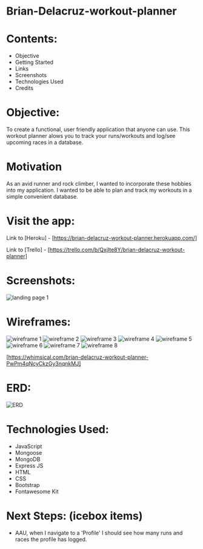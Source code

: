 # Brian-Delacruz-workout-planner

# Contents: 

 - Objective
 - Getting Started
 - Links
 - Screenshots
 - Technologies Used
 - Credits

# Objective:
To create a functional, user friendly application that anyone can use. This workout planner alows you to track your runs/workouts and log/see upcoming races in a database. 

# Motivation 
As an avid runner and rock climber, I wanted to incorporate these hobbies into my application. I wanted to be able to plan and track my workouts in a simple convenient database. 

# Visit the app: 
Link to [Heroku] - [https://brian-delacruz-workout-planner.herokuapp.com/]

Link to [Trello] - [https://trello.com/b/QxjIte8Y/brian-delacruz-workout-planner]

# Screenshots: 

![landing page 1](assests/img/../../public/images/assests/runner.png)


# Wireframes:
![wireframe 1](assests/img/../../public/images/assests/wireframe-1.png)
![wireframe 2](assests/img/../../public/images/assests/wireframe-2.png)
![wireframe 3](assests/img/../../public/images/assests/wireframe-3.png)
![wireframe 4](assests/img/../../public/images/assests/wireframe-4.png)
![wireframe 5](assests/img/../../public/images/assests/wireframe-5.png)
![wireframe 6](assests/img/../../public/images/assests/wireframe-6.png)
![wireframe 7](assests/img/../../public/images/assests/wireframe-7.png)
![wireframe 8](assests/img/../../public/images/assests/wireframe-8.png)

[https://whimsical.com/brian-delacruz-workout-planner-PwPm4qNcyCkzGy3nqnkMJ]

# ERD: 
![ERD](public/images/assests/ERD.png)

# Technologies Used:
- JavaScript
- Mongoose
- MongoDB
- Express JS
- HTML
- CSS
- Bootstrap
- Fontawesome Kit


# Next Steps: (icebox items)

- AAU, when I navigate to a 'Profile' I should see how many runs and races the profile has logged. 